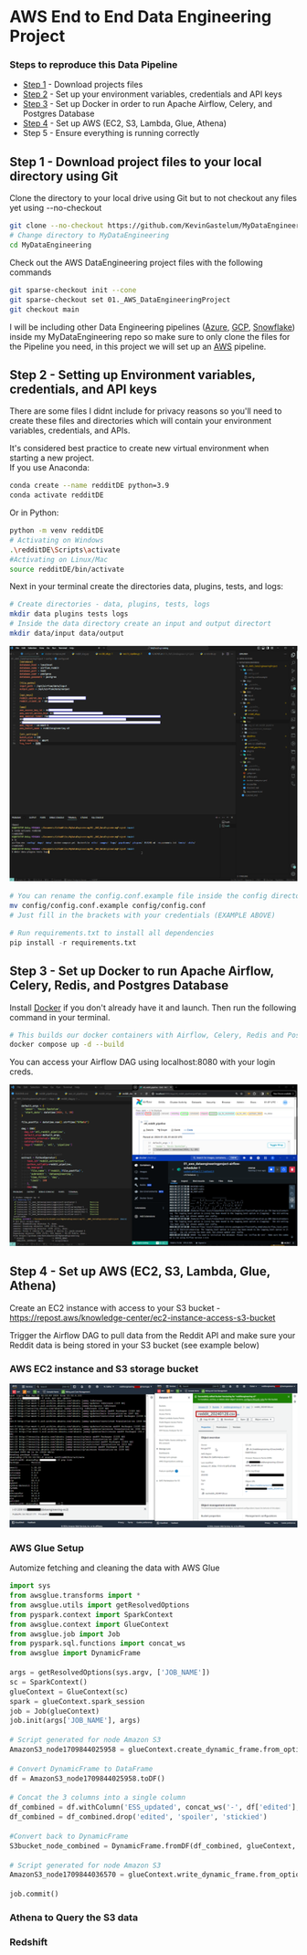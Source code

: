 # AWS End to End Data Engineering Project

### Steps to reproduce this Data Pipeline

- [Step 1](https://github.com/KevinGastelum/MyDataEngineering/tree/main/01._AWS_DataEngineeringProject#step-1---download-project-files-to-your-local-directory-using-git) - Download projects files
- [Step 2](https://github.com/KevinGastelum/MyDataEngineering/tree/main/01._AWS_DataEngineeringProject#step-2---setting-up-environment-variables-credentials-and-api-keys) - Set up your environment variables, credentials and API keys
- [Step 3](https://github.com/KevinGastelum/MyDataEngineering/tree/main/01._AWS_DataEngineeringProject#step-3---set-up-docker-to-run-apache-airflow-celery-redis-and-postgres-database) - Set up Docker in order to run Apache Airflow, Celery, and Postgres Database
- [Step 4](https://github.com/KevinGastelum/MyDataEngineering/tree/main/01._AWS_DataEngineeringProject#step-4---set-up-aws-ec2-s3-lambda-glue-athena) - Set up AWS (EC2, S3, Lambda, Glue, Athena)
- Step 5 - Ensure everything is running correctly

## Step 1 - Download project files to your local directory using Git

Clone the directory to your local drive using Git but to not checkout any files yet using --no-checkout

```bash
git clone --no-checkout https://github.com/KevinGastelum/MyDataEngineering.git
# Change directory to MyDataEngineering
cd MyDataEngineering
```

Check out the AWS DataEngineering project files with the following commands

```bash
git sparse-checkout init --cone
git sparse-checkout set 01._AWS_DataEngineeringProject
git checkout main
```

I will be including other Data Engineering pipelines ([Azure](https://azure.microsoft.com/en-us), [GCP](https://cloud.google.com/docs/overview), [Snowflake](https://www.snowflake.com/en/)) inside my MyDataEngineering repo so make sure to only clone the files for the Pipeline you need, in this project we will set up an [AWS](https://aws.amazon.com/) pipeline.

## Step 2 - Setting up Environment variables, credentials, and API keys

There are some files I didnt include for privacy reasons so you'll need to create these files and directories which will contain your environment variables, credentials, and APIs.

It's considered best practice to create new virtual environment when starting a new project.
<br>If you use Anaconda:

```bash
conda create --name redditDE python=3.9
conda activate redditDE
```

Or in Python:

```bash
python -m venv redditDE
# Activating on Windows
.\redditDE\Scripts\activate
#Activating on Linux/Mac
source redditDE/bin/activate
```

Next in your terminal create the directories data, plugins, tests, and logs:

```bash
# Create directories - data, plugins, tests, logs
mkdir data plugins tests logs
# Inside the data directory create an input and output directort
mkdir data/input data/output
```

<img src="images\Step1-redditDE.png">

```bash
# You can rename the config.conf.example file inside the config directory to config.conf.
mv config/config.conf.example config/config.conf
# Just fill in the brackets with your credentials (EXAMPLE ABOVE)
```

```python
# Run requirements.txt to install all dependencies
pip install -r requirements.txt

```

## Step 3 - Set up Docker to run Apache Airflow, Celery, Redis, and Postgres Database

Install [Docker](https://docs.docker.com/get-docker/) if you don't already have it and launch. Then run the following command in your terminal.

```bash
# This builds our docker containers with Airflow, Celery, Redis and Postgres
docker compose up -d --build
```

You can access your Airflow DAG using localhost:8080 with your login creds.

<img src="images\airflow--vscode.png">

## Step 4 - Set up AWS (EC2, S3, Lambda, Glue, Athena)

Create an EC2 instance with access to your S3 bucket - https://repost.aws/knowledge-center/ec2-instance-access-s3-bucket

Trigger the Airflow DAG to pull data from the Reddit API and make sure your Reddit data is being stored in your S3 bucket (see example below)

### AWS EC2 instance and S3 storage bucket

<img src="images\EC2--S3.png">

### AWS Glue Setup

Automize fetching and cleaning the data with AWS Glue

```python
import sys
from awsglue.transforms import *
from awsglue.utils import getResolvedOptions
from pyspark.context import SparkContext
from awsglue.context import GlueContext
from awsglue.job import Job
from pyspark.sql.functions import concat_ws
from awsglue import DynamicFrame

args = getResolvedOptions(sys.argv, ['JOB_NAME'])
sc = SparkContext()
glueContext = GlueContext(sc)
spark = glueContext.spark_session
job = Job(glueContext)
job.init(args['JOB_NAME'], args)

# Script generated for node Amazon S3
AmazonS3_node1709844025958 = glueContext.create_dynamic_frame.from_options(format_options={"quoteChar": "\"", "withHeader": True, "separator": ","}, connection_type="s3", format="csv", connection_options={"paths": ["s3://redditengineering-s3/raw/reddit_20240307.csv"], "recurse": True}, transformation_ctx="AmazonS3_node1709844025958")

# Convert DynamicFrame to DataFrame
df = AmazonS3_node1709844025958.toDF()

# Concat the 3 columns into a single column
df_combined = df.withColumn('ESS_updated', concat_ws('-', df['edited'], df['spoiler'], df['stickied']))
df_combined = df_combined.drop('edited', 'spoiler', 'stickied')

#Convert back to DynamicFrame
S3bucket_node_combined = DynamicFrame.fromDF(df_combined, glueContext, 'S3bucket_node_combined')

# Script generated for node Amazon S3
AmazonS3_node1709844036570 = glueContext.write_dynamic_frame.from_options(frame=S3bucket_node_combined, connection_type="s3", format="csv", connection_options={"path": "s3://redditengineering-s3/transformed/", "partitionKeys": []}, transformation_ctx="AmazonS3_node1709844036570")

job.commit()
```

### Athena to Query the S3 data

### Redshift

<!-- - Set up AWS (EC2, S3, Lambda, Glue, Athena)
  Set up Ec2 instance and s3 bucket for -->

<!-- End to End AWS project to extract, transform, and load (ETL) real-time data from Reddit posts into a Redshift data warehouse. This pipeline integrates multiple technologies to ensure efficient data handling and storage.

<img src="images\RedditDataEngineering-.png">

## Technologies Used

- **Data Extraction**: Reddit API
- **Workflow Automation**: Apache Airflow, Celery
- **Database Management**: PostgreSQL
- **Cloud Storage**: Amazon S3
- **Data Transformation**: AWS Glue, Lambda
- **Query Service**: Amazon Athena
- **Data Warehousing**: Amazon Redshift
- **Data Visualization**:

## Data Pipeline

- **Automated Data Processing Workflow**: Utilizing Apache Airflow and Celery for data processing.
- **Data Storage**: PostgreSQL and Amazon S3 for data storage.
- **Data Transformation**: Integrates AWS Glue, Lambda and Amazon Athena for effective data transformation and querying.
- **Scalable Data Warehousing**: Utilizes Amazon Redshift for a high-performance data warehousing solution.

## Objective

Showcases my ability to integrate various technologies to create a robust and scalable data pipeline. Demonstrate my expertise in handling big data and my capabilities to deliver efficient and reliable data solutions. -->

<!-- =============================== -->

<!--

Take screensshots of Docker/Airflow, AWS EC2/S3, SQL/Celery, Glue/Lambda, Athena/Redshift, Visuals

-->

<!--
Docker Commands =

docker compose up -d --build
docker compose up -d

docker exec -it


--Fresh Start steps
Set up VENV - Conda
run reqs.txt to install all required packages
pull in config.conf settings , data, logs, plugins, tests
run docker build

-->
